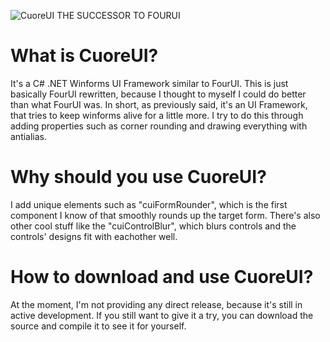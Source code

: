 ![CuoreUI](https://github.com/1Kxhu/CuoreUI/assets/115172127/352d85cd-e0c7-4202-bc28-6c2b08205726)
THE SUCCESSOR TO FOURUI

# What is CuoreUI?
It's a C# .NET Winforms UI Framework similar to FourUI.
This is just basically FourUI rewritten, because I thought to myself I could do better than what FourUI was.
In short, as previously said, it's an UI Framework, that tries to keep winforms alive for a little more.
I try to do this through adding properties such as corner rounding and drawing everything with antialias.

# Why should you use CuoreUI?
I add unique elements such as "cuiFormRounder", which is the first component I know of that smoothly rounds up the target form.
There's also other cool stuff like the "cuiControlBlur", which blurs controls and the controls' designs fit with eachother well.

# How to download and use CuoreUI?
At the moment, I'm not providing any direct release, because it's still in active development.
If you still want to give it a try, you can download the source and compile it to see it for yourself.
